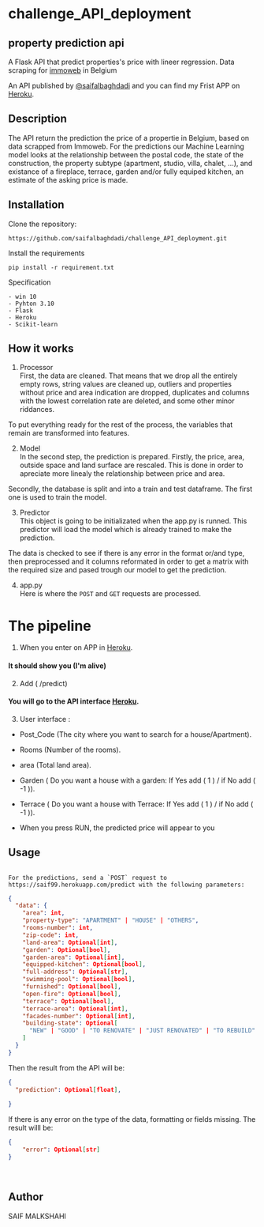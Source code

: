 # challenge_API_deployment

## property prediction api
A Flask API that predict properties's price with lineer regression.
Data scraping for [immoweb](https://www.immoweb.be/en) in Belgium


An API published by [@saifalbaghdadi](https://www.linkedin.com/in/saif-malkshahi/) and you can find my Frist APP on [Heroku](https://saif99.herokuapp.com/predict).


## Description
The API return the prediction the price of a propertie in Belgium, based on data scrapped from Immoweb. 
For the predictions our Machine Learning model looks at the relationship between the postal code, the state of the construction, the property subtype (apartment, studio, villa, chalet, ...), and existance of a fireplace, terrace, garden and/or fully equiped kitchen, an estimate of the asking price is made.


## Installation

Clone the repository:
```
https://github.com/saifalbaghdadi/challenge_API_deployment.git
```

Install the requirements

```
pip install -r requirement.txt

```

 Specification
```
- win 10
- Pyhton 3.10
- Flask
- Heroku
- Scikit-learn
```

## How it works
1. Processor  
First, the data are cleaned. That means that we drop all the entirely empty rows, string values
are cleaned up, outliers and properties without price and area indication are dropped, duplicates
and columns with the lowest correlation rate are deleted, and some other minor riddances.    

To put everything ready for the rest of the process, the variables that remain are transformed into
features.  

2. Model  
In the second step, the prediction is prepared. Firstly, the price, area, outside space and land
surface are rescaled. This is done in order to apreciate more linealy the relationship between price and area.

Secondly, the database is split and into a train and test dataframe. The first one is used to train the model.  

3. Predictor  
This object is going to be initializated when the app.py is runned. This predictor will load the model which is already trained to make the prediction.  

The data is checked to see if there is any error in the format or/and type, then preprocessed and it columns reformated in order to get a matrix with the required size and pased trough our model to get the prediction.  

4. app.py  
Here is where the `POST` and `GET` requests are processed.   

# The pipeline

1. When you enter on APP in [Heroku](https://saif99.herokuapp.com/).

#### It should show you (I'm alive)

2. Add ( /predict)


#### You will go to the API interface [Heroku](https://saif99.herokuapp.com/predict).

3. User interface :
* Post_Code (The city where you want to search for a house/Apartment).
* Rooms (Number of the rooms).
* area (Total land area).
* Garden ( Do you want a house with a garden: If Yes add ( 1 ) / if No add ( -1 )).
* Terrace ( Do you want a house with Terrace: If Yes add ( 1 ) / if No add ( -1 )).

* When you press RUN, the predicted price will appear to you






## Usage

```
  
For the predictions, send a `POST` request to https://saif99.herokuapp.com/predict with the following parameters:
  ```
  
  
```json
{
  "data": {
    "area": int,
    "property-type": "APARTMENT" | "HOUSE" | "OTHERS",
    "rooms-number": int,
    "zip-code": int,
    "land-area": Optional[int],
    "garden": Optional[bool],
    "garden-area": Optional[int],
    "equipped-kitchen": Optional[bool],
    "full-address": Optional[str],
    "swimming-pool": Optional[bool],
    "furnished": Optional[bool],
    "open-fire": Optional[bool],
    "terrace": Optional[bool],
    "terrace-area": Optional[int],
    "facades-number": Optional[int],
    "building-state": Optional[
      "NEW" | "GOOD" | "TO RENOVATE" | "JUST RENOVATED" | "TO REBUILD"
    ]
  }
}

```


Then the result from the API will be:

```json
{
  "prediction": Optional[float],
 
}

```

If there is any error on the type of the data, formatting or fields missing. The result willl be:

  ```json
{
      "error": Optional[str]
}
```
<br>



## Author
SAIF MALKSHAHI
